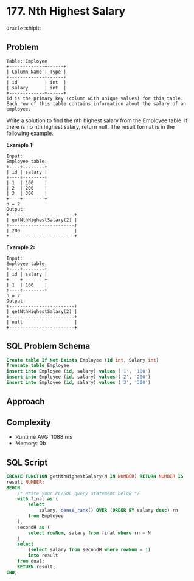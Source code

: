 # 177. Nth Highest Salary
`Oracle` :shipit:

## Problem
```
Table: Employee
+-------------+------+
| Column Name | Type |
+-------------+------+
| id          | int  |
| salary      | int  |
+-------------+------+
id is the primary key (column with unique values) for this table.
Each row of this table contains information about the salary of an employee.
```
 
Write a solution to find the nth highest salary from the Employee table. If there is no nth highest salary, return null.
The result format is in the following example.

**Example 1:**
```
Input: 
Employee table:
+----+--------+
| id | salary |
+----+--------+
| 1  | 100    |
| 2  | 200    |
| 3  | 300    |
+----+--------+
n = 2
Output: 
+------------------------+
| getNthHighestSalary(2) |
+------------------------+
| 200                    |
+------------------------+
```
**Example 2:**
```
Input: 
Employee table:
+----+--------+
| id | salary |
+----+--------+
| 1  | 100    |
+----+--------+
n = 2
Output: 
+------------------------+
| getNthHighestSalary(2) |
+------------------------+
| null                   |
+------------------------+
```

## SQL Problem Schema
```sql
Create table If Not Exists Employee (Id int, Salary int)
Truncate table Employee
insert into Employee (id, salary) values ('1', '100')
insert into Employee (id, salary) values ('2', '200')
insert into Employee (id, salary) values ('3', '300')
```

## Approach

## Complexity
- Runtime AVG: 1088 ms
- Memory: 0b

## SQL Script
```sql
CREATE FUNCTION getNthHighestSalary(N IN NUMBER) RETURN NUMBER IS
result NUMBER;
BEGIN
    /* Write your PL/SQL query statement below */
    with final as (
        select 
            salary, dense_rank() OVER (ORDER BY salary desc) rn
        from Employee
    ),
    secondH as (
        select rowNum, salary from final where rn = N
    )
    select 
        (select salary from secondH where rowNum = 1) 
        into result 
    from dual;
    RETURN result;
END;
```